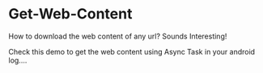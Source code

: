 # Get-Web-Content
How to download the web content of any url?
Sounds Interesting!

Check this demo to get the web content using Async Task in your android log....
